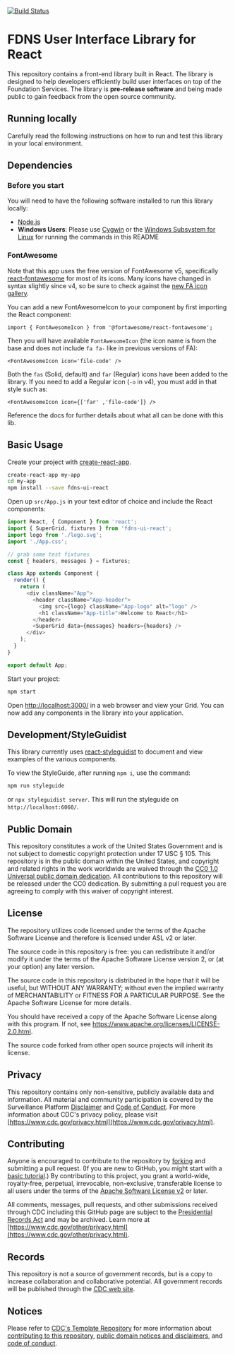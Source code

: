[![Build Status](https://travis-ci.org/CDCgov/fdns-ui-react.svg?branch=master)](https://travis-ci.org/CDCgov/fdns-ui-react)

# FDNS User Interface Library for React
This repository contains a front-end library built in React. The library is designed to help developers efficiently build user interfaces on top of the Foundation Services. The library is **pre-release software** and being made public to gain feedback from the open source community.

## Running locally
Carefully read the following instructions on how to run and test this library in your local environment.

## Dependencies

### Before you start
You will need to have the following software installed to run this library locally:

- [Node.js](https://nodejs.org/en/)
- **Windows Users**: Please use [Cygwin](https://www.cygwin.com/) or the [Windows Subsystem for Linux](https://docs.microsoft.com/en-us/windows/wsl/install-win10) for running the commands in this README

### FontAwesome
Note that this app uses the free version of FontAwesome v5, specifically [react-fontawesome](https://github.com/FortAwesome/react-fontawesome) for most of its icons. Many icons have changed in syntax slightly since v4, so be sure to check against the [new FA icon gallery](https://fontawesome.com/icons).

You can add a new FontAwesomeIcon to your component by first importing the React component:

    import { FontAwesomeIcon } from '@fortawesome/react-fontawesome';

Then you will have available `FontAwesomeIcon` (the icon name is from the base and does not include `fa fa-` like in previous versions of FA):

    <FontAwesomeIcon icon='file-code' />

Both the `fas` (Solid, default) and `far` (Regular) icons have been added to the library. If you need to add a Regular icon (`-o` in v4), you must add in that style such as:

    <FontAwesomeIcon icon={['far' ,'file-code']} />

Reference the docs for further details about what all can be done with this lib.

## Basic Usage
Create your project with [create-react-app](https://github.com/facebookincubator/create-react-app).

```sh
create-react-app my-app
cd my-app
npm install --save fdns-ui-react
```

Open up `src/App.js` in your text editor of choice and include the React components:

```js
import React, { Component } from 'react';
import { SuperGrid, fixtures } from 'fdns-ui-react';
import logo from './logo.svg';
import './App.css';

// grab some test fixtures
const { headers, messages } = fixtures;

class App extends Component {
  render() {
    return (
      <div className="App">
        <header className="App-header">
          <img src={logo} className="App-logo" alt="logo" />
          <h1 className="App-title">Welcome to React</h1>
        </header>
        <SuperGrid data={messages} headers={headers} />
      </div>
    );
  }
}

export default App;
```

Start your project:

```sh
npm start
```

Open [http://localhost:3000/](http://localhost:3000/) in a web browser and view your Grid. You can now add any components in the library into your application.

## Development/StyleGuidist

This library currently uses [react-styleguidist](https://github.com/styleguidist/react-styleguidist) to document and view examples of the various components.

To view the StyleGuide, after running `npm i`, use the command:

```sh
npm run styleguide
```

or `npx styleguidist server`. This will run the styleguide on `http://localhost:6060/`.

## Public Domain
This repository constitutes a work of the United States Government and is not
subject to domestic copyright protection under 17 USC § 105. This repository is in
the public domain within the United States, and copyright and related rights in
the work worldwide are waived through the [CC0 1.0 Universal public domain dedication](https://creativecommons.org/publicdomain/zero/1.0/).
All contributions to this repository will be released under the CC0 dedication. By
submitting a pull request you are agreeing to comply with this waiver of
copyright interest.

## License
The repository utilizes code licensed under the terms of the Apache Software
License and therefore is licensed under ASL v2 or later.

The source code in this repository is free: you can redistribute it and/or modify it under
the terms of the Apache Software License version 2, or (at your option) any
later version.

The source code in this repository is distributed in the hope that it will be useful, but WITHOUT ANY
WARRANTY; without even the implied warranty of MERCHANTABILITY or FITNESS FOR A
PARTICULAR PURPOSE. See the Apache Software License for more details.

You should have received a copy of the Apache Software License along with this
program. If not, see https://www.apache.org/licenses/LICENSE-2.0.html.

The source code forked from other open source projects will inherit its license.


## Privacy
This repository contains only non-sensitive, publicly available data and
information. All material and community participation is covered by the
Surveillance Platform [Disclaimer](https://github.com/CDCgov/template/blob/master/DISCLAIMER.md)
and [Code of Conduct](https://github.com/CDCgov/template/blob/master/code-of-conduct.md).
For more information about CDC's privacy policy, please visit [https://www.cdc.gov/privacy.html](https://www.cdc.gov/privacy.html).

## Contributing
Anyone is encouraged to contribute to the repository by [forking](https://help.github.com/articles/fork-a-repo)
and submitting a pull request. (If you are new to GitHub, you might start with a
[basic tutorial](https://help.github.com/articles/set-up-git).) By contributing
to this project, you grant a world-wide, royalty-free, perpetual, irrevocable,
non-exclusive, transferable license to all users under the terms of the
[Apache Software License v2](https://www.apache.org/licenses/LICENSE-2.0.html) or
later.

All comments, messages, pull requests, and other submissions received through
CDC including this GitHub page are subject to the [Presidential Records Act](https://www.archives.gov/about/laws/presidential-records.html)
and may be archived. Learn more at [https://www.cdc.gov/other/privacy.html](https://www.cdc.gov/other/privacy.html).

## Records
This repository is not a source of government records, but is a copy to increase
collaboration and collaborative potential. All government records will be
published through the [CDC web site](https://www.cdc.gov).

## Notices
Please refer to [CDC's Template Repository](https://github.com/CDCgov/template)
for more information about [contributing to this repository](https://github.com/CDCgov/template/blob/master/CONTRIBUTING.md),
[public domain notices and disclaimers](https://github.com/CDCgov/template/blob/master/DISCLAIMER.md),
and [code of conduct](https://github.com/CDCgov/template/blob/master/code-of-conduct.md).
